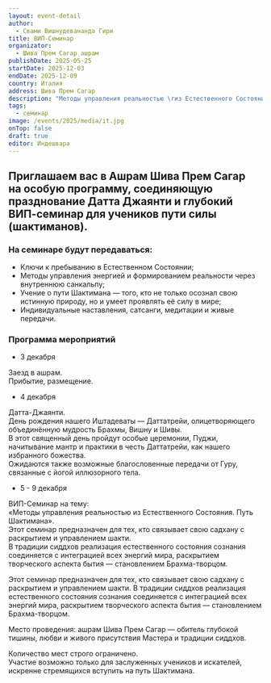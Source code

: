 ```yaml
---
layout: event-detail
author:
  - Свами Вишнудевананда Гири
title: ВИП-Семинар
organizator:
  - Шива Прем Сагар ашрам
publishDate: 2025-05-25
startDate: 2025-12-03
endDate: 2025-12-09
country: Италия
address: Шива Прем Сагар
description: "Методы управления реальностью \rиз Естественного Состояния. \rПуть Шактимана."
tags:
  - семинар
image: /events/2025/media/it.jpg
onTop: false
draft: true
editor: Индешвара
---
```


## Приглашаем вас в Ашрам Шива Прем Сагар на особую программу, соединяющую празднование Датта Джаянти и глубокий ВИП-семинар для учеников пути силы (шактиманов).

### На семинаре будут передаваться:

- Ключи к пребыванию в Естественном Состоянии;
- Методы управления энергией и формированием реальности через внутреннюю санкальпу;
- Учение о пути Шактимана — того, кто не только осознал свою истинную природу, но и умеет проявлять её силу в мире;
- Индивидуальные наставления, сатсанги, медитации и живые передачи.

### Программа мероприятий

- 3 декабря

Заезд в ашрам.  
Прибытие, размещение.

- 4 декабря

Датта-Джаянти.  
День рождения нашего Иштадеваты — Даттатрейи, олицетворяющего объединённую мудрость Брахмы, Вишну и Шивы.  
В этот священный день пройдут особые церемонии, Пуджи, начитывание мантр и практики в честь Даттатрейи, как нашего избранного божества.  
Ожидаются также возможные благословенные передачи от Гуру, связанные с йогой иллюзорного тела.

- 5 - 9 декабря

ВИП-Семинар на тему:  
«Методы управления реальностью из Естественного Состояния. Путь Шактимана».  
Этот семинар предназначен для тех, кто связывает свою садхану с раскрытием и управлением шакти.  
В традиции сиддхов реализация естественного состояния сознания соединяется с интеграцией всех энергий мира, раскрытием творческого аспекта бытия — становлением Брахма-творцом.


Этот семинар предназначен для тех, кто связывает свою садхану с раскрытием и управлением шакти. В традиции сиддхов реализация естественного состояния сознания соединяется с интеграцией всех энергий мира, раскрытием творческого аспекта бытия — становлением Брахма-творцом.

Место проведения: ашрам Шива Прем Сагар  — обитель глубокой тишины, любви и живого присутствия Мастера и традиции сиддхов.

Количество мест строго ограничено.  
Участие возможно только для заслуженных учеников и искателей, искренне стремящихся вступить на путь Шактимана.